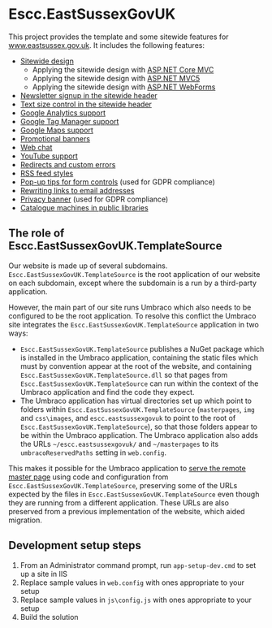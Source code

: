 # Escc.EastSussexGovUK

This project provides the template and some sitewide features for www.eastsussex.gov.uk. It includes the following features:

* [Sitewide design](Design.md)
	- Applying the sitewide design with [ASP.NET Core MVC](DotNetCoreMvc.md)
	- Applying the sitewide design with [ASP.NET MVC5](DotNetFrameworkMvc.md)
	- Applying the sitewide design with [ASP.NET WebForms](DotNetFrameworkWebForms.md)
* [Newsletter signup in the sitewide header](GovDelivery.md)
* [Text size control in the sitewide header](TextSize.md)
* [Google Analytics support](Analytics.md)
* [Google Tag Manager support](TagManager.md)
* [Google Maps support](GoogleMaps.md)
* [Promotional banners](Banners.md)
* [Web chat](WebChat.md)
* [YouTube support](YouTube.md)
* [Redirects and custom errors](RedirectsAndCustomErrors.md)
* [RSS feed styles](RSS.md)
* [Pop-up tips for form controls](Tips.md) (used for GDPR compliance)
* [Rewriting links to email addresses](Email.md)
* [Privacy banner](Privacy.md) (used for GDPR compliance)
* [Catalogue machines in public libraries](PublicLibraries.md)

## The role of Escc.EastSussexGovUK.TemplateSource

Our website is made up of several subdomains. `Escc.EastSussexGovUK.TemplateSource` is the root application of our website on each subdomain, except where the subdomain is a run by a third-party application.

However, the main part of our site runs Umbraco which also needs to be configured to be the root application. To resolve this conflict the Umbraco site integrates the `Escc.EastSussexGovUK.TemplateSource` application in two ways:

*  `Escc.EastSussexGovUK.TemplateSource` publishes a NuGet package which is installed in the Umbraco application, containing the static files which must by convention appear at the root of the website, and containing `Escc.EastSussexGovUK.TemplateSource.dll` so that pages from `Escc.EastSussexGovUK.TemplateSource` can run within the context of the Umbraco application and find the code they expect.
*  The Umbraco application has virtual directories set up which point to folders within `Escc.EastSussexGovUK.TemplateSource` (`masterpages`, `img` and `css\images`, and `escc.eastsussexgovuk` to point to the root of `Escc.EastSussexGovUK.TemplateSource`), so that those folders appear to be within the Umbraco application. The Umbraco application also adds the URLs `~/escc.eastsussexgovuk/` and `~/masterpages` to its `umbracoReservedPaths` setting in `web.config`. 
  
This makes it possible for the Umbraco application to [serve the remote master page](https://github.com/east-sussex-county-council/Escc.EastSussexGovUK/blob/master/Design.md#serving-the-remote-master-page) using code and configuration from `Escc.EastSussexGovUK.TemplateSource`, preserving some of the URLs expected by the files in `Escc.EastSussexGovUK.TemplateSource` even though they are running from a different application. These URLs are also preserved from a previous implementation of the website, which aided migration.

## Development setup steps

1. From an Administrator command prompt, run `app-setup-dev.cmd` to set up a site in IIS
2. Replace sample values in `web.config` with ones appropriate to your setup
3. Replace sample values in `js\config.js` with ones appropriate to your setup
4. Build the solution